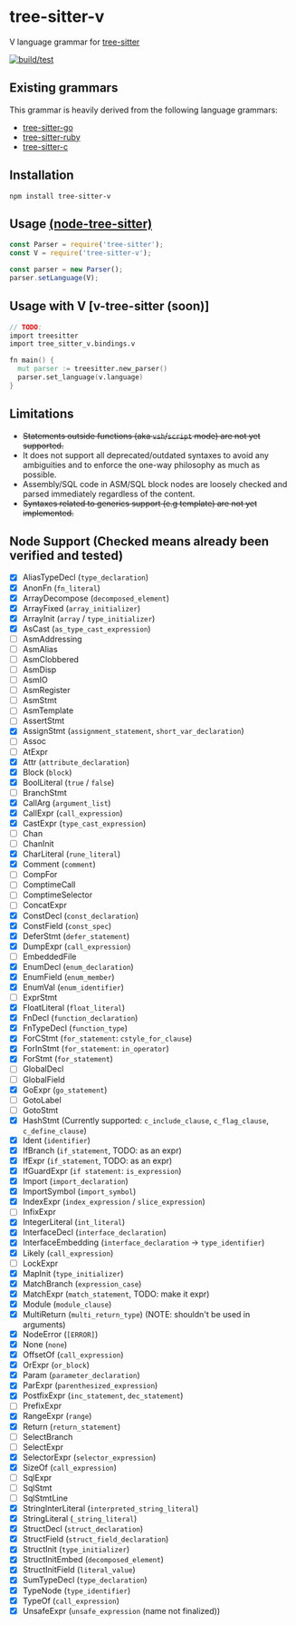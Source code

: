 # tree-sitter-v
V language grammar for [tree-sitter](https://github.com/tree-sitter/tree-sitter)

[![build/test](https://github.com/nedpals/tree-sitter-v/actions/workflows/ci.yml/badge.svg)](https://github.com/nedpals/tree-sitter-v/actions/workflows/ci.yml)

## Existing grammars
This grammar is heavily derived from the following language grammars:

- [tree-sitter-go](https://github.com/tree-sitter/tree-sitter-go)
- [tree-sitter-ruby](https://github.com/tree-sitter/tree-sitter-ruby/)
- [tree-sitter-c](https://github.com/tree-sitter/tree-sitter-c/)

## Installation
```
npm install tree-sitter-v
```

## Usage [(node-tree-sitter)](https://github.com/tree-sitter/node-tree-sitter)
```javascript
const Parser = require('tree-sitter');
const V = require('tree-sitter-v');

const parser = new Parser();
parser.setLanguage(V);
```

## Usage with V [v-tree-sitter (soon)]
```v
// TODO:
import treesitter
import tree_sitter_v.bindings.v

fn main() {
  mut parser := treesitter.new_parser()
  parser.set_language(v.language)
}
```

## Limitations
- ~~Statements outside functions (aka `vsh`/`script` mode) are not yet supported.~~
- It does not support all deprecated/outdated syntaxes to avoid any ambiguities and to enforce the one-way philosophy as much as possible.
- Assembly/SQL code in ASM/SQL block nodes are loosely checked and parsed immediately regardless of the content.
- ~~Syntaxes related to generics support (e.g template) are not yet implemented.~~

## Node Support (Checked means already been verified and tested)
- [x] AliasTypeDecl (`type_declaration`)
- [x] AnonFn (`fn_literal`)
- [x] ArrayDecompose (`decomposed_element`)
- [x] ArrayFixed (`array_initializer`)
- [x] ArrayInit (`array` / `type_initializer`)
- [x] AsCast (`as_type_cast_expression`)
- [ ] AsmAddressing
- [ ] AsmAlias
- [ ] AsmClobbered
- [ ] AsmDisp
- [ ] AsmIO
- [ ] AsmRegister
- [ ] AsmStmt
- [ ] AsmTemplate
- [ ] AssertStmt
- [x] AssignStmt (`assignment_statement`, `short_var_declaration`)
- [ ] Assoc
- [ ] AtExpr
- [x] Attr (`attribute_declaration`)
- [x] Block (`block`)
- [x] BoolLiteral (`true` / `false`)
- [ ] BranchStmt
- [x] CallArg (`argument_list`)
- [x] CallExpr (`call_expression`)
- [x] CastExpr (`type_cast_expression`)
- [ ] Chan
- [ ] ChanInit
- [x] CharLiteral (`rune_literal`)
- [x] Comment (`comment`)
- [ ] CompFor
- [ ] ComptimeCall
- [ ] ComptimeSelector
- [ ] ConcatExpr
- [x] ConstDecl (`const_declaration`)
- [x] ConstField (`const_spec`)
- [x] DeferStmt (`defer_statement`)
- [x] DumpExpr (`call_expression`)
- [ ] EmbeddedFile
- [x] EnumDecl (`enum_declaration`)
- [x] EnumField (`enum_member`)
- [x] EnumVal (`enum_identifier`)
- [ ] ExprStmt
- [x] FloatLiteral (`float_literal`)
- [x] FnDecl (`function_declaration`)
- [x] FnTypeDecl (`function_type`)
- [x] ForCStmt (`for_statement`: `cstyle_for_clause`)
- [x] ForInStmt (`for_statement`: `in_operator`)
- [x] ForStmt (`for_statement`)
- [ ] GlobalDecl
- [ ] GlobalField
- [x] GoExpr (`go_statement`)
- [ ] GotoLabel
- [ ] GotoStmt
- [x] HashStmt (Currently supported: `c_include_clause`, `c_flag_clause`,  `c_define_clause`)
- [x] Ident (`identifier`)
- [x] IfBranch (`if_statement`, TODO: as an expr)
- [x] IfExpr (`if_statement`, TODO: as an expr)
- [x] IfGuardExpr (`if statement`: `is_expression`)
- [x] Import (`import_declaration`)
- [x] ImportSymbol (`import_symbol`)
- [x] IndexExpr (`index_expression` / `slice_expression`)
- [ ] InfixExpr
- [x] IntegerLiteral (`int_literal`)
- [x] InterfaceDecl (`interface_declaration`)
- [x] InterfaceEmbedding (`interface_declaration` -> `type_identifier`)
- [x] Likely (`call_expression`)
- [ ] LockExpr
- [x] MapInit (`type_initializer`)
- [x] MatchBranch (`expression_case`)
- [x] MatchExpr (`match_statement`, TODO: make it expr)
- [x] Module (`module_clause`)
- [x] MultiReturn (`multi_return_type`) (NOTE: shouldn't be used in arguments)
- [x] NodeError (`[ERROR]`)
- [x] None (`none`)
- [x] OffsetOf (`call_expression`)
- [x] OrExpr (`or_block`)
- [x] Param (`parameter_declaration`)
- [x] ParExpr (`parenthesized_expression`)
- [x] PostfixExpr (`inc_statement`, `dec_statement`)
- [ ] PrefixExpr
- [x] RangeExpr (`range`)
- [x] Return (`return_statement`)
- [ ] SelectBranch
- [ ] SelectExpr
- [x] SelectorExpr (`selector_expression`)
- [x] SizeOf (`call_expression`)
- [ ] SqlExpr
- [ ] SqlStmt
- [ ] SqlStmtLine
- [x] StringInterLiteral (`interpreted_string_literal`)
- [x] StringLiteral (`_string_literal`)
- [x] StructDecl (`struct_declaration`)
- [x] StructField (`struct_field_declaration`)
- [x] StructInit (`type_initializer`)
- [x] StructInitEmbed (`decomposed_element`)
- [x] StructInitField (`literal_value`)
- [x] SumTypeDecl (`type_declaration`)
- [x] TypeNode (`type_identifier`)
- [x] TypeOf (`call_expression`)
- [x] UnsafeExpr (`unsafe_expression` (name not finalized))
